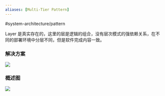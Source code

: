 ```yaml
---
aliases: [Multi-Tier Pattern]
---
```

#system-architecture/pattern 

Layer 是真实存在的，这里的层是逻辑的组合，没有层次模式的强依赖关系，在不同的部署环境中分层不同，但是软件完成内容一致。

### 解决方案
![](https://spricoder.oss-cn-shanghai.aliyuncs.com/2021-Software-System-Design/img/lec14/24.png)

### 概述图
![](https://spricoder.oss-cn-shanghai.aliyuncs.com/2021-Software-System-Design/img/lec14/25.png)
